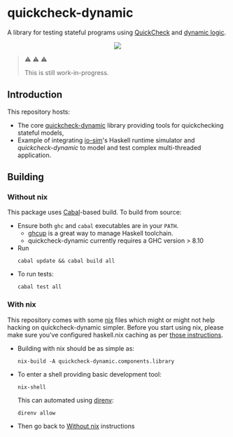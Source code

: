 # quickcheck-dynamic

A library for testing stateful programs using [QuickCheck](https://hackage.haskell.org/package/QuickCheck) and [dynamic logic](https://en.wikipedia.org/wiki/Dynamic_logic_(modal_logic)).

<div align="center">
  <a href='https://github.com/input-output-hk/quickcheck-dynamic/actions'><img src="https://img.shields.io/github/workflow/status/input-output-hk/hydra-poc/CI?label=Tests&style=for-the-badge" /></a>
</div>

> :warning: :warning: :warning:
>
> This is still work-in-progress.

## Introduction

This repository hosts:
* The core [quickcheck-dynamic](./quickcheck-dynamic) library providing tools for quickchecking stateful models,
* Example of integrating [io-sim](https://github.com/input-output-hk/io-sim)'s Haskell runtime simulator and _quickcheck-dynamic_ to model and test complex multi-threaded application.

## Building

### Without nix

This package uses [Cabal](https://www.haskell.org/cabal/)-based build. To build from source:

* Ensure both `ghc` and `cabal` executables are in your `PATH`.
  * [ghcup](https://www.haskell.org/ghcup/) is a great way to manage Haskell toolchain.
  * quickcheck-dynamic currently requires a GHC version > 8.10
* Run
  ```
  cabal update && cabal build all
  ```
* To run tests:
  ```
  cabal test all
  ```

### With nix

This repository comes with some [nix](https://nixos.org) files which might or might not help hacking on quickcheck-dynamic simpler.
Before you start using nix, please make sure you've configured haskell.nix caching as per [those instructions](https://input-output-hk.github.io/haskell.nix/tutorials/getting-started.html#setting-up-the-binary-cache).

* Building with nix should be as simple as:
  ```
  nix-build -A quickcheck-dynamic.components.library
  ```
* To enter a shell providing basic development tool:
  ```
  nix-shell
  ```
  This can automated using [direnv](https://direnv.net/):
  ```
  direnv allow
  ```
* Then go back to [Without nix](#without-nix) instructions
